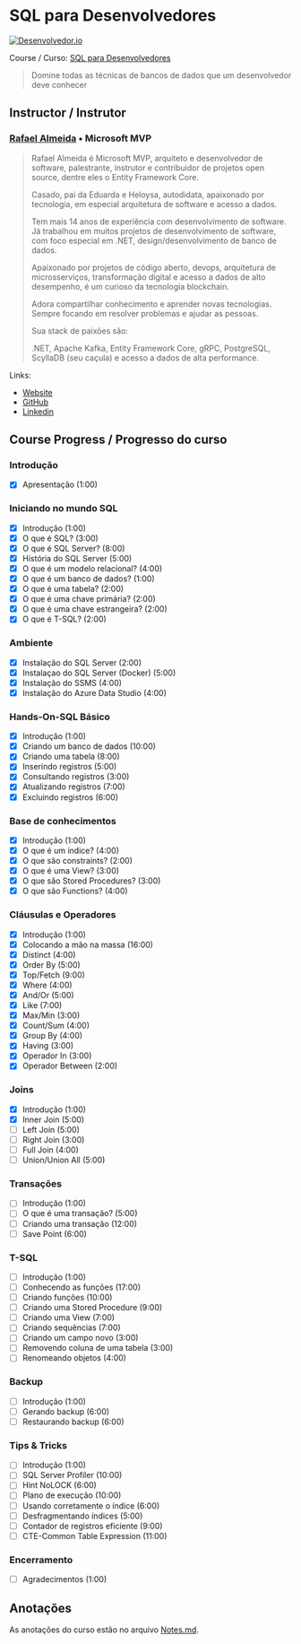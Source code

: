 <!-- markdownlint-disable MD026 -->
# SQL para Desenvolvedores

[![Desenvolvedor.io](https://desenvolvedor.io/images/home.png)](https://desenvolvedor.io)

Course / Curso: [SQL para Desenvolvedores](https://desenvolvedor.io/curso-online-sql-para-desenvolvedores)

> Domine todas as técnicas de bancos de dados que um desenvolvedor deve conhecer

## Instructor / Instrutor

### [Rafael Almeida](https://desenvolvedor.io/instrutor/rafael-almeida) • Microsoft MVP

> Rafael Almeida é Microsoft MVP, arquiteto e desenvolvedor de software, palestrante, instrutor e contribuidor de projetos open source, dentre eles o Entity Framework Core.
>
> Casado, pai da Eduarda e Heloysa, autodidata, apaixonado por tecnologia, em especial arquitetura de software e acesso a dados.
>
> Tem mais 14 anos de experiência com desenvolvimento de software. Já trabalhou em muitos projetos de desenvolvimento de software, com foco especial em .NET, design/desenvolvimento de banco de dados.
>
> Apaixonado por projetos de código aberto, devops, arquitetura de microsserviços, transformação digital e acesso a dados de alto desempenho, é um curioso da tecnologia blockchain.
>
> Adora compartilhar conhecimento e aprender novas tecnologias. Sempre focando em resolver problemas e ajudar as pessoas.
>
> Sua stack de paixões são:
>
> .NET, Apache Kafka, Entity Framework Core, gRPC, PostgreSQL, ScyllaDB (seu caçula) e acesso a dados de alta performance.

Links:

- [Website](https://www.ralms.net/)
- [GitHub](https://github.com/ralmsdeveloper/)
- [Linkedin](https://www.linkedin.com/in/ralmsdeveloper/)

<!-- ## Certificado

[![certificado desenvolvedor.io](images/10afe11fe5b7860c4cd9910c73bb0c18bd86b32a1caa9d01980eba815a0d3ecf.png)](https://desenvolvedor.io/certificado/beb797f4-0412-4eb8-ba2d-521fa0d20d4a)
-->

## Course Progress / Progresso do curso

### Introdução

- [x] Apresentação (1:00)

### Iniciando no mundo SQL

- [x] Introdução (1:00)
- [x] O que é SQL? (3:00)
- [x] O que é SQL Server? (8:00)
- [x] História do SQL Server (5:00)
- [x] O que é um modelo relacional? (4:00)
- [x] O que é um banco de dados? (1:00)
- [x] O que é uma tabela? (2:00)
- [x] O que é uma chave primária? (2:00)
- [x] O que é uma chave estrangeira? (2:00)
- [x] O que é T-SQL? (2:00)

### Ambiente

- [x] Instalação do SQL Server (2:00)
- [x] Instalaçao do SQL Server (Docker) (5:00)
- [x] Instalação do SSMS (4:00)
- [x] Instalação do Azure Data Studio (4:00)

### Hands-On-SQL Básico

- [x] Introdução (1:00)
- [x] Criando um banco de dados (10:00)
- [x] Criando uma tabela (8:00)
- [x] Inserindo registros (5:00)
- [x] Consultando registros (3:00)
- [x] Atualizando registros (7:00)
- [x] Excluindo registros (6:00)

### Base de conhecimentos

- [x] Introdução (1:00)
- [x] O que é um índice? (4:00)
- [x] O que são constraints? (2:00)
- [x] O que é uma View? (3:00)
- [x] O que são Stored Procedures? (3:00)
- [x] O que são Functions? (4:00)

### Cláusulas e Operadores

- [x] Introdução (1:00)
- [x] Colocando a mão na massa (16:00)
- [x] Distinct (4:00)
- [x] Order By (5:00)
- [x] Top/Fetch (9:00)
- [x] Where (4:00)
- [x] And/Or (5:00)
- [x] Like (7:00)
- [x] Max/Min (3:00)
- [x] Count/Sum (4:00)
- [x] Group By (4:00)
- [x] Having (3:00)
- [x] Operador In (3:00)
- [x] Operador Between (2:00)

### Joins

- [x] Introdução (1:00)
- [x] Inner Join (5:00)
- [ ] Left Join (5:00)
- [ ] Right Join (3:00)
- [ ] Full Join (4:00)
- [ ] Union/Union All (5:00)

### Transações

- [ ] Introdução (1:00)
- [ ] O que é uma transação? (5:00)
- [ ] Criando uma transação (12:00)
- [ ] Save Point (6:00)

### T-SQL

- [ ] Introdução (1:00)
- [ ] Conhecendo as funções (17:00)
- [ ] Criando funções (10:00)
- [ ] Criando uma Stored Procedure (9:00)
- [ ] Criando uma View (7:00)
- [ ] Criando sequências (7:00)
- [ ] Criando um campo novo (3:00)
- [ ] Removendo coluna de uma tabela (3:00)
- [ ] Renomeando objetos (4:00)

### Backup

- [ ] Introdução (1:00)
- [ ] Gerando backup (6:00)
- [ ] Restaurando backup (6:00)

### Tips & Tricks

- [ ] Introdução (1:00)
- [ ] SQL Server Profiler (10:00)
- [ ] Hint NoLOCK (6:00)
- [ ] Plano de execução (10:00)
- [ ] Usando corretamente o índice (6:00)
- [ ] Desfragmentando índices (5:00)
- [ ] Contador de registros eficiente (9:00)
- [ ] CTE-Common Table Expression (11:00)

### Encerramento

- [ ] Agradecimentos (1:00)

## Anotações

As anotações do curso estão no arquivo [Notes.md](Notes.md).
